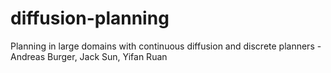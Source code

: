 # diffusion-planning
Planning in large domains with continuous diffusion and discrete planners - Andreas Burger, Jack Sun, Yifan Ruan
